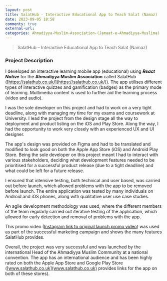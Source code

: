 ```yaml
---
layout: post
title: SalatHub - Interactive Educational App to Teach Salat (Namaz)
date: 2023-09-05 18:58
comments: true
external-url:
categories: Ahmadiyya-Muslim-Association-(Jamaat-e-Ahmadiyya-Muslima)
---
```


> SalatHub – Interactive Educational App to Teach Salat (Namaz)

### Project Description
I developed an interactive learning mobile app (educational) using ***React Native*** for the **Ahmadiyya Muslim Association** called SalatHub ([https://salathub.co.uk/](https://salathub.co.uk/)). The app utilises different types of interactive quizzes and gamification (badges) as the primary mode of learning. Multimedia content is used to further aid the learning process (video and audio).

I was the sole developer on this project and had to work on a very tight deadline, along with managing my time for my exams and coursework at University. I lead the project from the design stage all the way to deployment and product listing on the iOS and Play Store. Along the way, I had the opportunity to work very closely with an experienced UX and UI designer.

The app's design was provided on Figma and had to be translated and modified to look good on both the Apple App Store (iOS) and Android Play Store. Being the sole developer on this project meant I had to interact with various stakeholders, deciding what development features needed to be prioritised for a successful product release (due to a tight deadline) and what could be left for a future release.

I ensured that intensive testing, both technical and user based, was carried out before launch, which allowed problems with the app to be removed before launch. The entire application was tested by many individuals on Android and iOS phones, along with qualitative user use case studies.

An agile development methodology was used, where the different members of the team regularly carried out iterative testing of the application, which allowed for early detection and removal of problems with the app.

This promo video ([Instagram link to original launch promo video](https://www.instagram.com/tv/CicrBU2qZaP/?igshid=YmMyMTA2M2Y%3D)) was used as part of the successful marketing campaign and shows the many features SalatHub provides.

Overall, the project was very successful and was launched by the international Head of the Ahmadiyya Muslim Community at a national convention. The app has an international audience and has been highly rated on both the Apple App Store and Google Play Store ([www.salathub.co.uk](www.salathub.co.uk) provides links for the app on both of these stores).